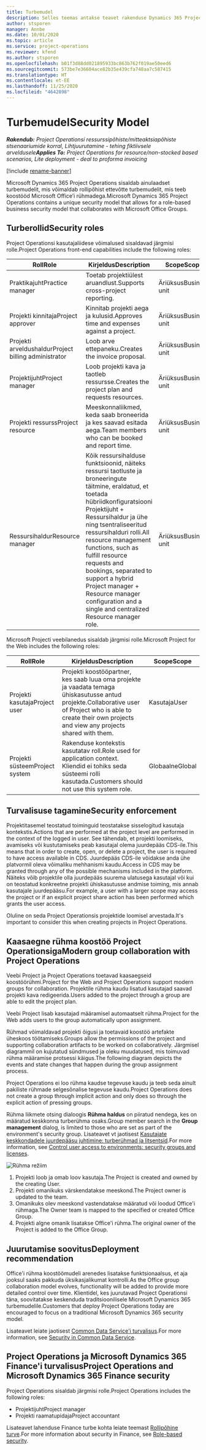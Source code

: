 ```yaml
---
title: Turbemudel
description: Selles teemas antakse teavet rakenduse Dynamics 365 Project Operations turbe mudeli kohta.
author: stsporen
manager: Annbe
ms.date: 10/01/2020
ms.topic: article
ms.service: project-operations
ms.reviewer: kfend
ms.author: stsporen
ms.openlocfilehash: b01f3d88dd021895933bc863b762f019ae50eed6
ms.sourcegitcommit: 573be7e36604ace82b35e439cfa748aa7c587415
ms.translationtype: HT
ms.contentlocale: et-EE
ms.lasthandoff: 11/25/2020
ms.locfileid: "4642898"
---
```

# <a name="security-model"></a><span data-ttu-id="df527-103">Turbemudel</span><span class="sxs-lookup"><span data-stu-id="df527-103">Security Model</span></span>

<span data-ttu-id="df527-104">_**Rakendub:** Project Operationsi ressurssipõhiste/mitteaktsiapõhiste stsenaariumide korral,  Lihtjuurutamine - tehing fiktiivsele arveldusele_</span><span class="sxs-lookup"><span data-stu-id="df527-104">_**Applies To:** Project Operations for resource/non-stocked based scenarios, Lite deployment - deal to proforma invoicing_</span></span>

[!include [rename-banner](~/includes/cc-data-platform-banner.md)]

<span data-ttu-id="df527-105">Microsoft Dynamics 365 Project Operations sisaldab ainulaadset turbemudelit, mis võimaldab rollipõhist ettevõtte turbemudelit, mis teeb koostööd Microsoft Office’i rühmadega.</span><span class="sxs-lookup"><span data-stu-id="df527-105">Microsoft Dynamics 365 Project Operations contains a unique security model that allows for a role-based business security model that collaborates with Microsoft Office Groups.</span></span> 


## <a name="security-roles"></a><span data-ttu-id="df527-106">Turberollid</span><span class="sxs-lookup"><span data-stu-id="df527-106">Security roles</span></span>
<span data-ttu-id="df527-107">Project Operationsi kasutajaliidese võimalused sisaldavad järgmisi rolle.</span><span class="sxs-lookup"><span data-stu-id="df527-107">Project Operations front-end capabilities include the following roles:</span></span>

| <span data-ttu-id="df527-108">Roll</span><span class="sxs-lookup"><span data-stu-id="df527-108">Role</span></span>                          | <span data-ttu-id="df527-109">Kirjeldus</span><span class="sxs-lookup"><span data-stu-id="df527-109">Description</span></span>                                                                                                                                                                 | <span data-ttu-id="df527-110">Scope</span><span class="sxs-lookup"><span data-stu-id="df527-110">Scope</span></span> |
|-------------------------------|-----------------------------------------------------------------------------------------------------------------------------------------------------------------------------|------|
| <span data-ttu-id="df527-111">Praktikajuht</span><span class="sxs-lookup"><span data-stu-id="df527-111">Practice manager</span></span>              | <span data-ttu-id="df527-112">Toetab projektiülest aruandlust.</span><span class="sxs-lookup"><span data-stu-id="df527-112">Supports cross-project reporting.</span></span>                                                                                                            | <span data-ttu-id="df527-113">Äriüksus</span><span class="sxs-lookup"><span data-stu-id="df527-113">Business unit</span></span>              |
| <span data-ttu-id="df527-114">Projekti kinnitaja</span><span class="sxs-lookup"><span data-stu-id="df527-114">Project approver</span></span>              | <span data-ttu-id="df527-115">Kinnitab projekti aega ja kulusid.</span><span class="sxs-lookup"><span data-stu-id="df527-115">Approves time and expenses against a project.</span></span>                                                                                                                              | <span data-ttu-id="df527-116">Äriüksus</span><span class="sxs-lookup"><span data-stu-id="df527-116">Business unit</span></span> |
| <span data-ttu-id="df527-117">Projekti arveldushaldur</span><span class="sxs-lookup"><span data-stu-id="df527-117">Project billing administrator</span></span> | <span data-ttu-id="df527-118">Loob arve ettepaneku.</span><span class="sxs-lookup"><span data-stu-id="df527-118">Creates the invoice proposal.</span></span>                                                                                                                                                 | <span data-ttu-id="df527-119">Äriüksus</span><span class="sxs-lookup"><span data-stu-id="df527-119">Business unit</span></span> |
| <span data-ttu-id="df527-120">Projektijuht</span><span class="sxs-lookup"><span data-stu-id="df527-120">Project manager</span></span>               | <span data-ttu-id="df527-121">Loob projekti kava ja taotleb ressursse.</span><span class="sxs-lookup"><span data-stu-id="df527-121">Creates the project plan and requests resources.</span></span>                                                                                                                              | <span data-ttu-id="df527-122">Äriüksus</span><span class="sxs-lookup"><span data-stu-id="df527-122">Business unit</span></span> |
| <span data-ttu-id="df527-123">Projekti ressurss</span><span class="sxs-lookup"><span data-stu-id="df527-123">Project resource</span></span>              | <span data-ttu-id="df527-124">Meeskonnaliikmed, keda saab broneerida ja kes saavad esitada aega.</span><span class="sxs-lookup"><span data-stu-id="df527-124">Team members who can be booked and report time.</span></span>                                                                                                          | <span data-ttu-id="df527-125">Äriüksus</span><span class="sxs-lookup"><span data-stu-id="df527-125">Business unit</span></span>|
| <span data-ttu-id="df527-126">Ressursihaldur</span><span class="sxs-lookup"><span data-stu-id="df527-126">Resource manager</span></span>              | <span data-ttu-id="df527-127">Kõik ressursihalduse funktsioonid, näiteks ressursi taotluste ja broneeringute täitmine, eraldatud, et toetada hübriidkonfiguratsiooni Projektijuht + Ressursihaldur ja ühe ning tsentraliseeritud ressursihalduri rolli.</span><span class="sxs-lookup"><span data-stu-id="df527-127">All resource management functions, such as fulfill resource requests and bookings, separated to support a hybrid Project manager + Resource manager configuration and a single and centralized Resource manager role.</span></span> | <span data-ttu-id="df527-128">Äriüksus</span><span class="sxs-lookup"><span data-stu-id="df527-128">Business unit</span></span> |


<span data-ttu-id="df527-129">Microsoft Projecti veebilanedus sisaldab järgmisi rolle.</span><span class="sxs-lookup"><span data-stu-id="df527-129">Microsoft Project for the Web includes the following roles:</span></span>

| <span data-ttu-id="df527-130">Roll</span><span class="sxs-lookup"><span data-stu-id="df527-130">Role</span></span>           | <span data-ttu-id="df527-131">Kirjeldus</span><span class="sxs-lookup"><span data-stu-id="df527-131">Description</span></span>                                                                                                        | <span data-ttu-id="df527-132">Scope</span><span class="sxs-lookup"><span data-stu-id="df527-132">Scope</span></span>  |
|----------------|--------------------------------------------------------------------------------------------------------------------|--------|
| <span data-ttu-id="df527-133">Projekti kasutaja</span><span class="sxs-lookup"><span data-stu-id="df527-133">Project user</span></span>   | <span data-ttu-id="df527-134">Projekti koostööpartner, kes saab luua oma projekte ja vaadata temaga ühiskasutusse antud projekte.</span><span class="sxs-lookup"><span data-stu-id="df527-134">Collaborative user of Project   who is able to create their own projects and view any projects shared with   them.</span></span> | <span data-ttu-id="df527-135">Kasutaja</span><span class="sxs-lookup"><span data-stu-id="df527-135">User</span></span>   |
| <span data-ttu-id="df527-136">Projekti süsteem</span><span class="sxs-lookup"><span data-stu-id="df527-136">Project system</span></span> | <span data-ttu-id="df527-137">Rakenduse kontekstis kasutatav roll.</span><span class="sxs-lookup"><span data-stu-id="df527-137">Role used for application   context.</span></span> <span data-ttu-id="df527-138">Kliendid ei tohiks seda süsteemi rolli kasutada.</span><span class="sxs-lookup"><span data-stu-id="df527-138">Customers should not use this system role.</span></span>                                    | <span data-ttu-id="df527-139">Globaalne</span><span class="sxs-lookup"><span data-stu-id="df527-139">Global</span></span> |

## <a name="security-enforcement"></a><span data-ttu-id="df527-140">Turvalisuse tagamine</span><span class="sxs-lookup"><span data-stu-id="df527-140">Security enforcement</span></span>
<span data-ttu-id="df527-141">Projektitasemel teostatud toiminguid teostatakse sisselogitud kasutaja kontekstis.</span><span class="sxs-lookup"><span data-stu-id="df527-141">Actions that are performed at the project level are performed in the context of the logged in user.</span></span> <span data-ttu-id="df527-142">See tähendab, et projekti loomiseks, avamiseks või kustutamiseks peab kasutajal olema juurdepääs CDS-ile.</span><span class="sxs-lookup"><span data-stu-id="df527-142">This means that in order to create, open, or delete a project, the user is required to have access available in CDS.</span></span> <span data-ttu-id="df527-143">Juurdepääs CDS-ile võidakse anda ühe platvormil oleva võimaliku mehhanismi kaudu.</span><span class="sxs-lookup"><span data-stu-id="df527-143">Access in CDS may be granted through any of the possible mechanisms included in the platform.</span></span> <span data-ttu-id="df527-144">Näiteks võib projektile olla juurdepääs suurema ulatusega kasutajal või kui on teostatud konkreetne projekti ühiskasutusse andmise toiming, mis annab kasutajale juurdepääsu.</span><span class="sxs-lookup"><span data-stu-id="df527-144">For example, a user with a larger scope may access the project or if an explicit project share action has been performed which grants the user access.</span></span>

<span data-ttu-id="df527-145">Oluline on seda Project Operationsis projektide loomisel arvestada.</span><span class="sxs-lookup"><span data-stu-id="df527-145">It's important to consider this when creating projects in Project Operations.</span></span>

## <a name="modern-group-collaboration-with-project-operations"></a><span data-ttu-id="df527-146">Kaasaegne rühma koostöö Project Operationsiga</span><span class="sxs-lookup"><span data-stu-id="df527-146">Modern group collaboration with Project Operations</span></span>
<span data-ttu-id="df527-147">Veebi Project ja Project Operations toetavad kaasaegseid koostöörühmi.</span><span class="sxs-lookup"><span data-stu-id="df527-147">Project for the Web and Project Operations support modern groups for collaboration.</span></span> <span data-ttu-id="df527-148">Projektile rühma kaudu lisatud kasutajad saavad projekti kava redigeerida.</span><span class="sxs-lookup"><span data-stu-id="df527-148">Users added to the project through a group are able to edit the project plan.</span></span>

<span data-ttu-id="df527-149">Veebi Project lisab kasutajad määramisel automaatselt rühma.</span><span class="sxs-lookup"><span data-stu-id="df527-149">Project for the Web adds users to the group automatically upon assignment.</span></span>

<span data-ttu-id="df527-150">Rühmad võimaldavad projekti õigusi ja toetavaid koostöö artefakte üheskoos töötamiseks.</span><span class="sxs-lookup"><span data-stu-id="df527-150">Groups allow the permissions of the project and supporting collaboration artifacts to be worked on collaboratively.</span></span> <span data-ttu-id="df527-151">Järgmisel diagrammil on kujutatud sündmused ja oleku muudatused, mis toimuvad rühma määramise protsessi käigus.</span><span class="sxs-lookup"><span data-stu-id="df527-151">The following diagram depicts the events and state changes that happen during the group assignment process.</span></span>

<span data-ttu-id="df527-152">Project Operations ei loo rühma kaudse tegevuse kaudu ja teeb seda ainult pakiliste rühmade selgesõnalise tegevuse kaudu.</span><span class="sxs-lookup"><span data-stu-id="df527-152">Project Operations does not create a group through implicit action and only does so through the explicit action of pressing groups.</span></span>

<span data-ttu-id="df527-153">Rühma liikmete otsing dialoogis **Rühma haldus** on piiratud nendega, kes on määratud keskkonna turberühma osaks.</span><span class="sxs-lookup"><span data-stu-id="df527-153">Group member search in the **Group management** dialog, is limited to those who are set as part of the environment's security group.</span></span> <span data-ttu-id="df527-154">Lisateavet vt jaotisest [Kasutajate keskkondadele juurdepääsu juhtimine: turberühmad ja litsentsid](https://docs.microsoft.com/power-platform/admin/control-user-access).</span><span class="sxs-lookup"><span data-stu-id="df527-154">For more information, see [Control user access to environments: security groups and licenses](https://docs.microsoft.com/power-platform/admin/control-user-access).</span></span>

![Rühma režiim](./media/groupsmode.png)

1. <span data-ttu-id="df527-156">Projekti loob ja omab loov kasutaja.</span><span class="sxs-lookup"><span data-stu-id="df527-156">The Project is created and owned by the creating User.</span></span>
2. <span data-ttu-id="df527-157">Projekti omanikuks värskendatakse meeskond.</span><span class="sxs-lookup"><span data-stu-id="df527-157">The Project owner is updated to the team.</span></span>
3. <span data-ttu-id="df527-158">Omanikuks olev meeskond vastendatakse määratud või loodud Office'i rühmaga.</span><span class="sxs-lookup"><span data-stu-id="df527-158">The Owner team is mapped to the specified or created Office Group.</span></span>
4. <span data-ttu-id="df527-159">Projekti algne omanik lisatakse Office'i rühma.</span><span class="sxs-lookup"><span data-stu-id="df527-159">The original owner of the Project is added to the Office Group.</span></span>

## <a name="deployment-recommendation"></a><span data-ttu-id="df527-160">Juurutamise soovitus</span><span class="sxs-lookup"><span data-stu-id="df527-160">Deployment recommendation</span></span>
<span data-ttu-id="df527-161">Office'i rühma koostöömudeli arenedes lisatakse funktsionaalsus, et aja jooksul saaks pakkuda üksikasjalikumat kontrolli.</span><span class="sxs-lookup"><span data-stu-id="df527-161">As the Office group collaboration model evolves, functionality will be added to provide more detailed control over time.</span></span> <span data-ttu-id="df527-162">Klientidel, kes juurutavad Project Operationsi täna, soovitatakse keskenduda traditsioonilisele Microsoft Dynamics 365 turbemudelile.</span><span class="sxs-lookup"><span data-stu-id="df527-162">Customers that deploy Project Operations today are encouraged to focus on a traditional Microsoft Dynamics 365 security model.</span></span>

<span data-ttu-id="df527-163">Lisateavet leiate jaotisest [Common Data Service'i turvalisus](https://docs.microsoft.com/power-platform/admin/wp-security).</span><span class="sxs-lookup"><span data-stu-id="df527-163">For more information, see [Security in Common Data Service](https://docs.microsoft.com/power-platform/admin/wp-security).</span></span>

## <a name="project-operations-and-microsoft-dynamics-365-finance-security"></a><span data-ttu-id="df527-164">Project Operations ja Microsoft Dynamics 365 Finance'i turvalisus</span><span class="sxs-lookup"><span data-stu-id="df527-164">Project Operations and Microsoft Dynamics 365 Finance security</span></span>
<span data-ttu-id="df527-165">Project Operations sisaldab järgmisi rolle.</span><span class="sxs-lookup"><span data-stu-id="df527-165">Project Operations includes the following roles:</span></span>

- <span data-ttu-id="df527-166">Projektijuht</span><span class="sxs-lookup"><span data-stu-id="df527-166">Project manager</span></span>
- <span data-ttu-id="df527-167">Projekti raamatupidaja</span><span class="sxs-lookup"><span data-stu-id="df527-167">Project accountant</span></span>

<span data-ttu-id="df527-168">Lisateavet lahenduse Finance turbe kohta leiate teemast [Rollipõhine turve](https://docs.microsoft.com/dynamics365/fin-ops-core/dev-itpro/sysadmin/role-based-security).</span><span class="sxs-lookup"><span data-stu-id="df527-168">For more information about security in Finance, see [Role-based security](https://docs.microsoft.com/dynamics365/fin-ops-core/dev-itpro/sysadmin/role-based-security).</span></span>


